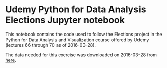 # Udemy Python for Data Analysis Elections Jupyter notebook

This notebook contains the code used to follow the Elections project in the Python for Data Analysis and Visualization course offered by Udemy (lectures 66 through 70 as of 2016-03-28).

The data needed for this exercise was downloaded on 2016-03-28 from [here](https://www.dropbox.com/s/l29oppon2veaq4n/Election_Donor_Data.csv?dl=0).
